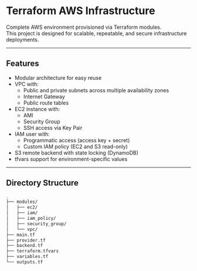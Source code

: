 # Terraform AWS Infrastructure

Complete AWS environment provisioned via Terraform modules.  
This project is designed for scalable, repeatable, and secure infrastructure deployments.

---

## Features

- Modular architecture for easy reuse
- VPC with:
  - Public and private subnets across multiple availability zones
  - Internet Gateway
  - Public route tables
- EC2 instance with:
  - AMI
  - Security Group
  - SSH access via Key Pair
- IAM user with:
  - Programmatic access (access key + secret)
  - Custom IAM policy (EC2 and S3 read-only)
- S3 remote backend with state locking (DynamoDB)
- tfvars support for environment-specific values

---

## Directory Structure

```bash
.
├── modules/
│   ├── ec2/
│   ├── iam/
│   ├── iam_policy/
│   ├── security_group/
│   └── vpc/
├── main.tf
├── provider.tf
├── backend.tf
├── terraform.tfvars
├── variables.tf
└── outputs.tf